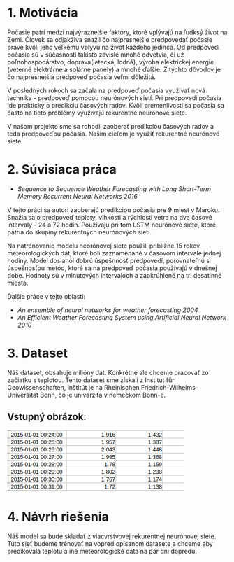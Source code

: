 # 1. Motivácia
Počasie patrí medzi najvýraznejšie faktory, ktoré vplývajú na ľudksý život na Zemi. Človek sa odjakživa snažil čo najpresnejšie predpovedať počasie práve kvôli jeho veľkému vplyvu na život každého jedinca. Od predpovedi počasia sú v súčasnosti takisto závislé mnohé odvetvia, či už poľnohospodárstvo, doprava(letecká, lodná), výroba elektrickej energie (veterné elektrárne a solárne panely) a mnohé ďalšie. Z týchto dôvodov je čo najpresnejšia predpoveď počasia veľmi dôležitá.


V posledných rokoch sa začala na predpoveď počasia využívať nová technika - predpoveď pomocou neurónových sietí. Pri predpovedi počasia ide prakticky o predikciu časových radov. Kvôli premenlivosti sa počasia sa často na tieto problémy využívajú rekurentné neurónové siete.


V našom projekte sme sa rohodli zaoberať predikciou časových radov a teda predpoveďou počasia. Našim cieľom je využiť rekurentné neurónové siete.

# 2. Súvisiaca práca
- *Sequence to Sequence Weather Forecasting with Long Short-Term Memory Recurrent Neural Networks 2016*


V tejto práci sa autori zaoberajú predikciou počasia pre 9 miest v Maroku. Snažia sa o predpoveď teploty, vlhkosti a rýchlosti vetra na dva časové intervaly - 24 a 72 hodín. Používajú pri tom LSTM neurónové siete, ktoré patria do skupiny rekurentných neurónových sietí.

Na natrénovanie modelu neorónovej siete použili približne 15 rokov meteorologických dát, ktoré boli zaznamenané v časovom intervale jednej hodiny. Model dosiahol dobrú úspešnnosť predpovedí, porovnateľnú s úspešnosťou metód, ktoré sa na predpoveď počasia používajú v dnešnej dobe. Hodnoty sú v minutových intervaloch a zaokrúhlené na tri desatinné miesta.

Ďalšie práce v tejto oblasti:
- *An ensemble of neural networks for weather forecasting 2004*
- *An Efficient Weather Forecasting System using Artificial Neural Network 2010*

# 3. Dataset
Náš dataset, obsahuje milióny dát. Konkrétne ale chceme pracovať zo začiatku s teplotou. Tento dataset sme získali z Institut für Geowissenschaften, inštitút je na Rheinischen Friedrich-Wilhelms-Universität Bonn, čo je univarzita v nemeckom Bonn-e. 

## Vstupný obrázok:
![weather](./images/pocasiedata.png)


# 4. Návrh riešenia
Náš model sa bude skladať z viacvrstvovej rekurentnej neurónovej siete. Túto sieť budeme trénovať na vopred opísanom datasete a chceme aby predikovala teplotu a iné meteorologické dáta na pár dní dopredu.
